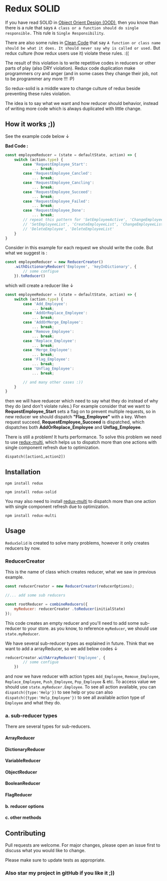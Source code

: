 # Redux SOLID

If you have read SOLID in [Object Orient Design (OOD)](https://en.wikipedia.org/wiki/SOLID), then you know than there is a rule that says `A class or a function should do single responsible.` This rule is `Single Responsibility`.

There are also some rules in [Clean Code](https://github.com/ryanmcdermott/clean-code-javascript) that say `A function or class name should be what it does. It should never say why is called or used.` But redux culture (how redux users use it) violate these rules. :((

The result of this violation is to write repetitive codes in reducers or other parts of play (also DRY violation). Redux code duplication make programmers cry and anger (and in some cases they change their job, not to be programmer any more !!! :P)

So redux-solid is a middle ware to change culture of redux beside preventing these rules violation.

The idea is to say what we want and how reducer should behavior, instead of writing more code which is always duplicated with little change.

## How it works ;))


See the example code below ↓

**Bad Code :**
```js
const employeeReducer = (state = defaultState, action) => {
    switch (action.type) {
        case 'RequestEmployee_Start':
            ... break;
        case 'RequestEmployee_Cancled':
            ... break;
        case 'RequestEmployee_Cancling':
            ... break;
        case 'RequestEmployee_Succeed':
            ... break;
        case 'RequestEmployee_Failed':
            ... break;
        case 'RequestEmployee_Done':
            ... break;
        // repeat this pattern for 'SetEmployeeActive', 'ChangeEmployee',  'CreateEmployee',
        // 'SetEmployeeList', 'CreateEmployeeList', 'ChangeEmployeeList',
        // 'DeleteEmployee', 'DeleteEmployeeList'
    }
}

```
Consider in this example for each request we should write the code. But what we suggest is :
```js
const employeeReducer = new ReducerCreator()
    .withDictionaryReducer('Employee', 'keyInDictionary', {
        // some configue
    }).toReducer()
```
which will create a reducer like ↓
```js
const employeeReducer = (state = defaultState, action) => {
    switch (action.type) {
        case 'Add_Employee':
            ... break;
        case 'AddOrReplace_Employee':
            ... break;
        case 'AddOrMerge_Employee':
            ... break;
        case 'Remove_Employee':
            ... break;
        case 'Replace_Employee':
            ... break;
        case 'Merge_Employee':
            ... break;
        case 'Flag_Employee':
            ... break;
        case 'Unflag_Employee':
            ... break;

        // and many other cases :))
    }
}
```

then we will have reduecer which need to say what they do instead of why they do (and don't violate rules.) For example consider that we want to **RequestEmployee_Start** sets a flag on to prevent multiple requests, so in new reducer we should dispatch **"Flag_Employee"** with a key. When request succeed, **RequestEmployee_Succeed** is dispatched, which dispatches both **AddOrReplace_Employee** and **Unflag_Employee**.

There is still a problem! It hurts performance. To solve this problem we need to use [redux-multi](https://www.npmjs.com/package/redux-multi), which helps us to dispatch more than one actions with single component refresh due to optimization.

```
dispatch([action1,action2])
```

## Installation

```
npm install redux

npm install redux-solid
```

You may also need to install [redux-multi](https://www.npmjs.com/package/redux-multi) to dispatch more than one action with single component refresh due to optimization.

```
npm install redux-multi
```

## Usage
`ReduxSolid` is created to solve many problems, however it only creates reducers by now.
### ReducerCreator
This is the name of class which creates reducer, what we saw in previous example.

```js
const reducerCreator = new ReducerCreator(reducerOptions);

//... add some sub reducers

const rootReducer = combineReducers({
    myReducer: reducerCreator .toReducer(initialState)
});

```
This code creates an empty reducer and you'll need to add some sub-reducer to your store. as you know, to reference `myReducer`, we should use `state.myReducer`.

We have several sub-reducer types as explained in future. Think that we want to add a arrayReducer, so we add below codes ↓

```js
reducerCreator.withArrayReducer('Employee', {
        // some configue
    })
```

and now we have reducer with action types `Add_Employee`, `Remove_Employee`, `Replace_Employee`, `Push_Employee`,  `Pop_Employee` & etc. To access value we should use `state.myReducer.Employee`. To see all action available, you can `dispatch({type:'Help'})` to see help or you can also `dispatch({type:'Help_Employee'})` to see all available action type of `Employee` and what they do.

### a. sub-reducer types

There are several types for sub-reducers.
#### ArrayReducer
#### DictionaryReducer
#### VariableReducer
#### ObjectReducer
#### BooleanReducer
#### FlagReducer

#### b. reducer options
#### c. other methods

## Contributing
Pull requests are welcome. For major changes, please open an issue first to discuss what you would like to change.

Please make sure to update tests as appropriate.

### Also star my project in gitHub if you like it ;))
